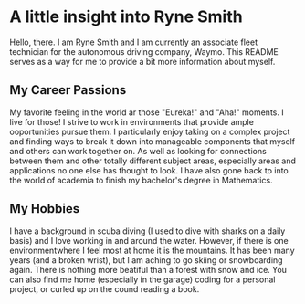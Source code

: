 # A little insight into Ryne Smith
Hello, there. I am Ryne Smith and I am currently an associate fleet technician for the autonomous driving company, Waymo. This README serves as a way for me to provide a bit more information about myself.

## My Career Passions
My favorite feeling in the world ar those "Eureka!" and "Aha!" moments. I live for those! I strive to work in environments that provide ample ooportunities pursue them. I particularly enjoy taking on a complex project and finding ways to break it down into manageable components that myself and others can work together on. As well as looking for connections between them and other totally different subject areas, especially areas and applications no one else has thought to look. I have also gone back to into the world of academia to finish my bachelor's degree in Mathematics.

## My Hobbies
I have a background in scuba diving (I used to dive with sharks on a daily basis) and I love working in and around the water. However, if there is one environmentwhere I feel most at home it is the mountains. It has been many years (and a broken wrist), but I am aching to go skiing or snowboarding again. There is nothing more beatiful than a forest with snow and ice. You can also find me home (especially in the garage) coding for a personal project, or curled up on the cound reading a book. 
